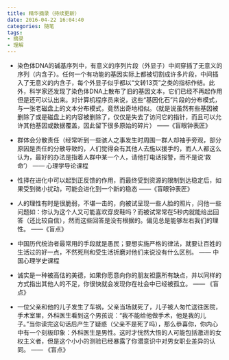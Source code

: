 ```yaml
---
title: 精华摘录（持续更新）
date: 2016-04-22 16:04:40
categories: 随笔
tags: 
- 摘录
- 理解
---
```


- 染色体DNA的碱基序列中，有意义的序列片段（外显子）中间穿插了无意义的序列（内含子）。任何一个有功能的基因实际上都被切割成许多片段，中间插入了无意义的内含子，每个外显子似乎都以“文转13页”之类的指标作结。此外，科学家还发现了染色体DNA上散布了旧的基因文本，它们已经不再起作用但是还可以认出来。对计算机程序员来说，这些“基因化石”片段的分布模式，与一张老磁盘上的文本分布模式，竟然出奇地相似。（就是说虽然有些基因被删除了或是磁盘上的内容被删除了，仅仅是失去了访问它的指针，而且可以允许其他基因或数据覆盖，因此留下很多原始的碎片）
——《盲眼钟表匠》

- 群体会分散责任（经常听到一些骇人之事发生时周围一群人却袖手旁观，部分原因是责任的分散导致的，人们觉得会有其他人去施以援手的，而人人都这么认为，最好的办法是指着人群中某一个人，请他打电话报警，而不是说‘救命’）
—— 心理学导论课程

- 性择在进化中可以起到正反馈的作用，而最终受到资源的限制到达稳定后，如果受到微小扰动，可能会进化到一个新的稳态
——《盲眼钟表匠》

- 人的理性有时是很脆弱，不堪一击的，向被试呈现一些人脸的照片，问他一些问题如：你认为这个人又可能喜欢穿皮鞋吗？而被试常常在5秒内就能给出回答（还比较自信），然而这些回答是没有根据的。偏见总是能够左右我们的理性。
——《盲点》

- 中国历代统治者最常用的手段就是愚民；要想实施严格的律法，就要让百姓的生活过的好一点，不然死刑和受生活折磨对他们来说没有什么区别。
—— 中国心理学史课程

- 诚实是一种被高估的美德，如果你愿意向你的朋友袒露所有缺点，并以同样的方式指出其他人的不足，你很快就会发现你在社会中已经被孤立。
—— 《盲点》

- 一位父亲和他的儿子发生了车祸，父亲当场就死了，儿子被人匆忙送往医院，手术室里，外科医生看到这个男孩说：“我不能给他做手术，他是我的儿子。”当你读完这句话后产生了疑惑（父亲不是死了吗），那么恭喜你，你内心中有一个刻板印象：外科医生是男性。这时才恍然大悟的人可能包括激进的女权主义者，但是这个小小的测验已经暴露了你潜意识中对男女职业差异的认同。
—— 《盲点》
